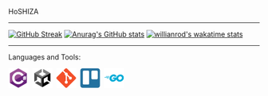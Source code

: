 HoSHIZA

---

[![GitHub Streak](https://streak-stats.demolab.com?user=HoSHIZA&theme=dracula)](https://git.io/streak-stats)
[![Anurag's GitHub stats](https://github-readme-stats.vercel.app/api?username=HoSHIZA&theme=dracula&count_private=true&show_icons=true)](https://github.com/anuraghazra/github-readme-stats)
[![willianrod's wakatime stats](https://github-readme-stats.vercel.app/api/wakatime?username=@HoSHIZA&theme=dracula)](https://wakatime.com/@HoSHIZA)

---

Languages and Tools:
<div>
  <img src="https://github.com/devicons/devicon/blob/master/icons/csharp/csharp-original.svg" title="C#" alt="C#" width="40" height="40"/>&nbsp;
  <img src="https://github.com/devicons/devicon/blob/master/icons/unity/unity-original.svg" title="C#" alt="C#" width="40" height="40"/>&nbsp;
  <img src="https://github.com/devicons/devicon/blob/master/icons/git/git-original.svg" title="C#" alt="C#" width="40" height="40"/>&nbsp;
  <img src="https://github.com/devicons/devicon/blob/master/icons/trello/trello-plain.svg" title="C#" alt="C#" width="40" height="40"/>&nbsp;
  <img src="https://github.com/devicons/devicon/blob/master/icons/go/go-original-wordmark.svg" title="C#" alt="C#" width="40" height="40"/>&nbsp;
</div>
